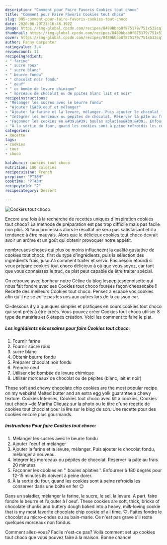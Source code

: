 ```yaml
---
description: "Comment pour Faire Favoris Cookies tout choco"
title: "Comment pour Faire Favoris Cookies tout choco"
slug: 905-comment-pour-faire-favoris-cookies-tout-choco
date: 2020-06-29T23:16:48.192Z
image: https://img-global.cpcdn.com/recipes/8489bbab0f875179/751x532cq70/cookies-tout-choco-photo-principale-de-la-recette.jpg
thumbnail: https://img-global.cpcdn.com/recipes/8489bbab0f875179/751x532cq70/cookies-tout-choco-photo-principale-de-la-recette.jpg
cover: https://img-global.cpcdn.com/recipes/8489bbab0f875179/751x532cq70/cookies-tout-choco-photo-principale-de-la-recette.jpg
author: Fanny Carpenter
ratingvalue: 3.4
reviewcount: 11
recipeingredient:
- " farine"
- " sucre roux"
- " sucre blanc"
- " beurre fondu"
- " chocolat noir fondu"
- " oeuf"
- " cc bombe de levure chimique"
- " morceaux de chocolat ou de ppites blanc lait et noir"
recipeinstructions:
- "Mélanger les sucres avec le beurre fondu"
- "Ajouter l&#39;oeuf et mélanger"
- "Ajouter la farine et la levure, mélanger. Puis ajouter le chocolat fondu, mélanger à nouveau."
- "Intégrer les morceaux ou pépites de chocolat. Réserver la pâte au frais 20 minutes"
- "Façonner les cookies en &#39;&#39; boules aplaties&#39;&#39;. Enfourner à 180 degrés pour 12-15 minutes ils doivent à peine dorer."
- "À la sortie du four, quand les cookies sont à peine refroidis les conserver dans une boîte en fer 😉"
categories:
- Recette
tags:
- cookies
- tout
- choco

katakunci: cookies tout choco 
nutrition: 106 calories
recipecuisine: French
preptime: "PT38M"
cooktime: "PT43M"
recipeyield: "2"
recipecategory: Dessert

---
```



![Cookies tout choco](https://img-global.cpcdn.com/recipes/8489bbab0f875179/751x532cq70/cookies-tout-choco-photo-principale-de-la-recette.jpg)

Encore une fois à la recherche de recettes uniques d'inspiration cookies tout choco? La méthode de préparation est pas trop difficile mais pas facile non plus. Si faux processus alors le résultat ne sera pas satisfaisant et il a tendance à être mauvais. Alors que le délicieux cookies tout choco devrait avoir un arôme et un goût qui obtenir provoquer notre appétit.

nombreuses choses qui plus ou moins influencent la qualité gustative de cookies tout choco, first du type d'ingrédients, puis la sélection des ingrédients frais, jusqu'à comment traiter et servir. Pas besoin étourdi si veux prépare cookies tout choco délicieux à où que vous soyez, car tant que vous connaissez le truc, ce plat peut capable de être traiter spécial.

On retrouve avec bonheur notre Céline du blog lespepitesdenoisette qui nous fait fondre avec ses Cookies tout choco fourées façon cheesecake !! Recette des meilleurs Cookies tout choco. Pensez à espacé vos cookies afin qu&#39;il ne se colle pas les uns aux autres lors de la cuisson car.


Ci-dessous il y a quelques simples et pratiques en cours cookies tout choco qui sont prêts à être créés. Vous pouvez créer Cookies tout choco utiliser 8 type de matériau et 6 étapes création. Voici les comment to faire le plat.

<!--inarticleads1-->

##### Les ingrédients nécessaires pour faire Cookies tout choco:

1. Fournir  farine
1. Fournir  sucre roux
1.   sucre blanc
1. Obtenir  beurre fondu
1. Préparer  chocolat noir fondu
1. Prendre  oeuf
1. Utiliser  càc bombée de levure chimique
1. Utiliser  morceaux de chocolat ou de pépites (blanc, lait et noir)


These soft and chewy chocolate chip cookies are the most popular recipe on my website! Melted butter and an extra egg yolk guarantee a chewy texture. Cookies Intenses, Cookies tout choco avec kit à cookies, Cookies tout choco ~de Martha Cliquez sur la photo ou le titre d&#39;une recette de cookies tout chocolat pour la lire sur le blog de son. Une recette pour des cookies encore plus gourmands. 

<!--inarticleads2-->

##### Instructions Pour faire Cookies tout choco:

1. Mélanger les sucres avec le beurre fondu
1. Ajouter l&#39;oeuf et mélanger
1. Ajouter la farine et la levure, mélanger. Puis ajouter le chocolat fondu, mélanger à nouveau.
1. Intégrer les morceaux ou pépites de chocolat. Réserver la pâte au frais 20 minutes
1. Façonner les cookies en &#39;&#39; boules aplaties&#39;&#39;. Enfourner à 180 degrés pour 12-15 minutes ils doivent à peine dorer.
1. À la sortie du four, quand les cookies sont à peine refroidis les conserver dans une boîte en fer 😉


Dans un saladier, mélanger la farine, le sucre, le sel, la levure. A part, faire fondre le beurre et l&#39;ajouter à l&#39;oeuf. These cookies are soft, thick, bricks of chocolate chunks and buttery dough baked into a heavy, milk-loving cookie that is my most favorite chocolate chip cookie of all time. ♡. Faites fondre le chocolat au micro-ondes ou au bain-marie. Ce n&#39;est pas grave s&#39;il reste quelques morceaux non fondus. 


Comment allez-vous? Facile n'est-ce pas? Voilà comment set up cookies tout choco que vous pouvez faire à la maison. Bonne chance!
